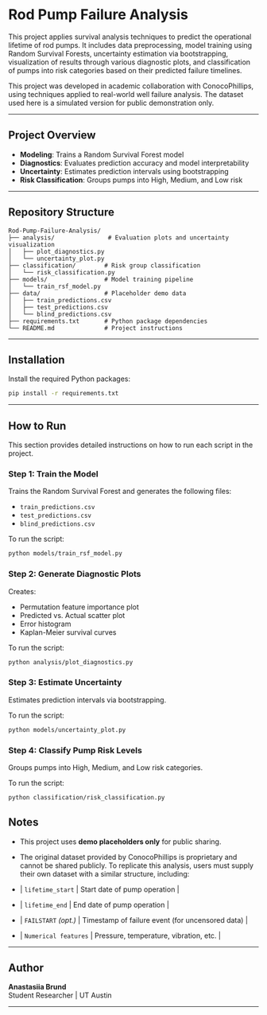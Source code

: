 # Rod Pump Failure Analysis

This project applies survival analysis techniques to predict the operational lifetime of rod pumps. It includes data preprocessing, model training using Random Survival Forests, uncertainty estimation via bootstrapping, visualization of results through various diagnostic plots, and classification of pumps into risk categories based on their predicted failure timelines.

This project was developed in academic collaboration with ConocoPhillips, using techniques applied to real-world well failure analysis. The dataset used here is a simulated version for public demonstration only.

---

## Project Overview
- **Modeling**: Trains a Random Survival Forest model
- **Diagnostics**: Evaluates prediction accuracy and model interpretability
- **Uncertainty**: Estimates prediction intervals using bootstrapping
- **Risk Classification**: Groups pumps into High, Medium, and Low risk

---

## Repository Structure
```
Rod-Pump-Failure-Analysis/
├── analysis/               # Evaluation plots and uncertainty visualization
│   ├── plot_diagnostics.py
│   └── uncertainty_plot.py
├── classification/        # Risk group classification
│   └── risk_classification.py
├── models/                # Model training pipeline
│   └── train_rsf_model.py
├── data/                  # Placeholder demo data 
│   ├── train_predictions.csv
│   ├── test_predictions.csv
│   └── blind_predictions.csv
├── requirements.txt       # Python package dependencies
└── README.md              # Project instructions 
```

---

## Installation

Install the required Python packages:

```bash
pip install -r requirements.txt

```

---

## How to Run

This section provides detailed instructions on how to run each script in the project.

### Step 1: Train the Model
Trains the Random Survival Forest and generates the following files:
- `train_predictions.csv`
- `test_predictions.csv`
- `blind_predictions.csv`

To run the script:
```bash
python models/train_rsf_model.py
```

### Step 2: Generate Diagnostic Plots
Creates:
- Permutation feature importance plot
- Predicted vs. Actual scatter plot
- Error histogram
- Kaplan-Meier survival curves

To run the script:
```bash
python analysis/plot_diagnostics.py
```

### Step 3: Estimate Uncertainty
Estimates prediction intervals via bootstrapping.

To run the script:
```bash
python models/uncertainty_plot.py
```

### Step 4: Classify Pump Risk Levels
Groups pumps into High, Medium, and Low risk categories.

To run the script:
```bash
python classification/risk_classification.py
```

## Notes
- This project uses **demo placeholders only** for public sharing.
- The original dataset provided by ConocoPhillips is proprietary and cannot be shared publicly.
To replicate this analysis, users must supply their own dataset with a similar structure, including:

- | `lifetime_start`     | Start date of pump operation                         |
- | `lifetime_end`       | End date of pump operation                           |
- | `FAILSTART` *(opt.)* | Timestamp of failure event (for uncensored data)     |
- | `Numerical features` | Pressure, temperature, vibration, etc.               |



---

## Author
**Anastasiia Brund**  
Student Researcher | UT Austin

---


